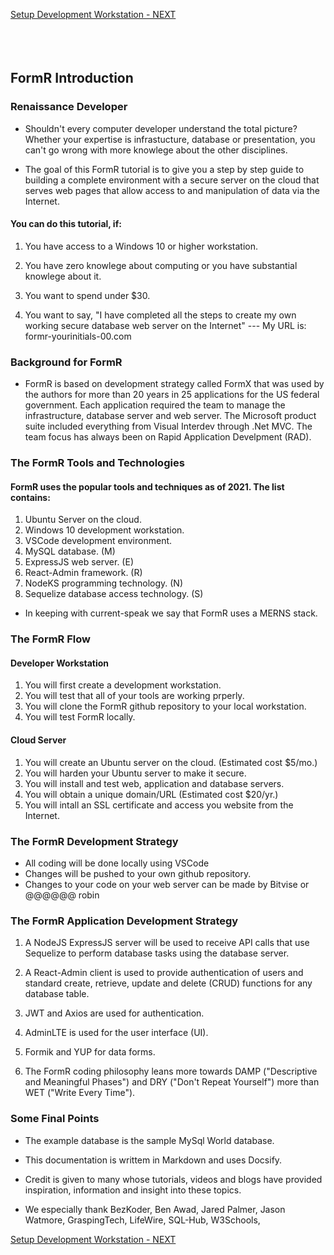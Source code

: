 <!-- ------------------------------------------------------------------------- -->

<div class="page-back disabled">

</div><div class="page-next">

[Setup Development Workstation - NEXT](/Setup/fr0101_Setup-Developer-Workstation.md)
</div><div style="margin-top:35px">&nbsp;</div>

<!-- ------------------------------------------------------------------------- -->


## FormR Introduction
### Renaissance Developer

- Shouldn't every computer developer understand the total picture? Whether your expertise is infrastucture, database or presentation, you can't go wrong with more knowlege about the other disciplines. 

- The goal of this FormR tutorial is to give you a step by step guide to building a complete environment with a secure server on the cloud that serves web pages that allow access to and manipulation of  data via the Internet.

#### You can do this tutorial, if:

1. You have access to a Windows 10 or higher workstation.

2. You have zero knowlege about computing or you have substantial knowlege about it.

3. You want to spend under $30.

4. You want to say, "I have completed all the steps to create my own working secure database web server on the Internet" --- My URL is: formr-yourinitials-00.com

### Background for FormR

- FormR is based on development strategy called FormX that was used by the authors for more than 20 years in 25 applications for the US federal government. Each application required the team to manage the infrastructure, database server and web server. The Microsoft product suite included everything from Visual Interdev through .Net MVC. The team focus has always been on Rapid Application Develpment (RAD). 

### The FormR Tools and Technologies

#### FormR uses the popular tools and techniques as of 2021. The list contains:

1. Ubuntu Server on the cloud.
2. Windows 10 development workstation.
3. VSCode development environment.
4. MySQL database. (M)
5. ExpressJS web server. (E)
6. React-Admin framework. (R)
7. NodeKS programming technology. (N)
8. Sequelize database access technology. (S)

- In keeping with current-speak we say that FormR uses a MERNS stack. 

### The FormR Flow

#### Developer Workstation

1. You will first create a development workstation.
2. You will test that all of your tools are working prperly.
3. You will clone the FormR github repository to your local workstation.
4. You will test FormR locally.

#### Cloud Server

1. You will create an Ubuntu server on the cloud. (Estimated cost $5/mo.)
2. You will harden your Ubuntu server to make it secure.
3. You will install and test web, application and database servers.
4. You will obtain a unique domain/URL (Estimated cost $20/yr.)
5. You will intall an SSL certificate and access you website from the Internet.

### The FormR Development Strategy

- All coding will be done locally using VSCode
- Changes will be pushed to your own github repository.
- Changes to your code on your web server can be made by Bitvise or @@@@@@ robin

### The FormR Application Development Strategy

1. A NodeJS ExpressJS server will be used to receive API calls that use Sequelize to perform database tasks using the database server.  

2. A React-Admin client is used to provide authentication of  users and standard create, retrieve, update and delete (CRUD) functions for any database table. 

3. JWT and Axios are used for authentication. 

4. AdminLTE is used for the user interface (UI).

5. Formik and YUP for data forms.

6. The FormR coding philosophy leans more towards DAMP ("Descriptive and Meaningful Phases") and DRY ("Don't Repeat Yourself") more than  WET ("Write Every Time").

### Some Final Points

- The example database is the sample MySql World database.

- This documentation is writtem in Markdown and uses Docsify.

- Credit is given to many whose tutorials, videos and blogs have provided inspiration, information and insight into these topics. 

- We especially thank BezKoder, Ben Awad, Jared Palmer, Jason Watmore, 
GraspingTech, LifeWire, SQL-Hub, W3Schools,

<!-- ------------------------------------------------------------------------- -->

<div class="page-back disabled">


</div><div class="page-next">

[Setup Development Workstation - NEXT](/Setup/fr0101_Setup-Developer-Workstation.md)
</div><div style="margin-top:35px">&nbsp;</div>

<!-- ------------------------------------------------------------------------- -->

